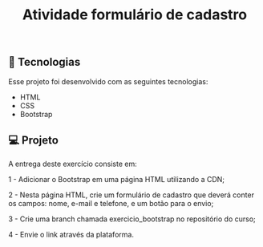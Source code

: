 <h1 align="center">Atividade formulário de cadastro</h1>
<br>

## 🚀 Tecnologias

Esse projeto foi desenvolvido com as seguintes tecnologias:


- HTML
- CSS 
- Bootstrap

## 💻 Projeto

A entrega deste exercício consiste em:

<p>1 - Adicionar o Bootstrap em uma página HTML utilizando a CDN;</p>
<p>2 - Nesta página HTML, crie um formulário de cadastro que deverá conter os campos: nome, e-mail e telefone, e um botão para o envio;</p>
<p>3 - Crie uma branch chamada exercicio_bootstrap no repositório do curso;</p>
<p>4 - Envie o link através da plataforma.</p>
